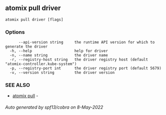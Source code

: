 ## atomix pull driver



```
atomix pull driver [flags]
```

### Options

```
      --api-version string     the runtime API version for which to generate the driver
  -h, --help                   help for driver
  -n, --name string            the driver name
  -r, --registry-host string   the driver registry host (default "atomix-controller.kube-system")
  -p, --registry-port int      the driver registry port (default 5679)
  -v, --version string         the driver version
```

### SEE ALSO

* [atomix pull](atomix_pull.md)	 - 

###### Auto generated by spf13/cobra on 8-May-2022
